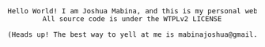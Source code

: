 <pre align="center">

Hello World! I am Joshua Mabina, and this is my personal website.
All source code is under the WTPLv2 LICENSE

(Heads up! The best way to yell at me is mabinajoshua@gmail.com)

</pre>